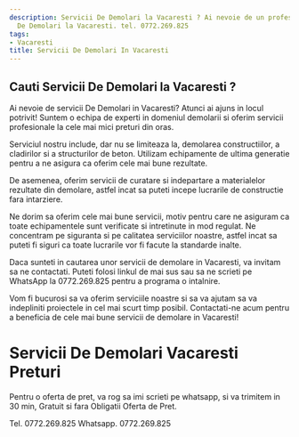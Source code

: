 ```yaml
---
description: Servicii De Demolari la Vacaresti ? Ai nevoie de un profesionist in Servicii
  De Demolari la Vacaresti. tel. 0772.269.825
tags:
- Vacaresti
title: Servicii De Demolari In Vacaresti
---
```



## Cauti Servicii De Demolari la Vacaresti ?

Ai nevoie de servicii De Demolari in Vacaresti? Atunci ai ajuns in locul potrivit! Suntem o echipa de experti in domeniul demolarii si oferim servicii profesionale la cele mai mici preturi din oras. 

Serviciul nostru include, dar nu se limiteaza la, demolarea constructiilor, a cladirilor si a structurilor de beton. Utilizam echipamente de ultima generatie pentru a ne asigura ca oferim cele mai bune rezultate. 

De asemenea, oferim servicii de curatare si indepartare a materialelor rezultate din demolare, astfel incat sa puteti incepe lucrarile de constructie fara intarziere. 

Ne dorim sa oferim cele mai bune servicii, motiv pentru care ne asiguram ca toate echipamentele sunt verificate si intretinute in mod regulat. Ne concentram pe siguranta si pe calitatea serviciilor noastre, astfel incat sa puteti fi siguri ca toate lucrarile vor fi facute la standarde inalte. 

Daca sunteti in cautarea unor servicii de demolare in Vacaresti, va invitam sa ne contactati. Puteti folosi linkul de mai sus sau sa ne scrieti pe WhatsApp la 0772.269.825 pentru a programa o intalnire. 

Vom fi bucurosi sa va oferim serviciile noastre si sa va ajutam sa va indepliniti proiectele in cel mai scurt timp posibil. Contactati-ne acum pentru a beneficia de cele mai bune servicii de demolare in Vacaresti!

# Servicii De Demolari Vacaresti Preturi
Pentru o oferta de pret, va rog sa imi scrieti pe whatsapp, si va trimitem in 30 min, Gratuit si fara Obligatii Oferta de Pret.

Tel. 0772.269.825
Whatsapp. 0772.269.825